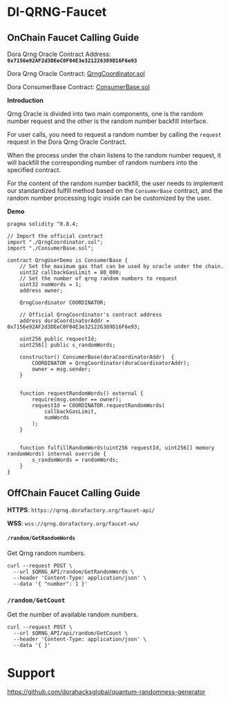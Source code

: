 # DI-QRNG-Faucet

## OnChain Faucet Calling Guide

Dora Qrng Oracle Contract Address: **`0x7156e92AF2d3DEeC0F04E3e321226389D16F6e93`**

Dora Qrng Oracle Contract: [QrngCoordinator.sol](./contracts/QrngCoordinator.sol)

Dora ConsumerBase Contract: [ConsumerBase.sol](./contracts/ConsumerBase.sol)

**Introduction**

Qrng Oracle is divided into two main components, one is the random number request and the other is the random number backfill interface.

For user calls, you need to request a random number by calling the `request` request in the Dora Qrng Oracle Contract.

When the process under the chain listens to the random number request, it will backfill the corresponding number of random numbers into the specified contract.

For the content of the random number backfill, the user needs to implement our standardized fulfill method based on the `ConsumerBase` contract, and the random number processing logic inside can be customized by the user.

**Demo**

```solidity
pragma solidity ^0.8.4;

// Import the official contract
import "./QrngCoordinator.sol";
import "./ConsumerBase.sol";

contract QrngUserDemo is ConsumerBase {
    // Set the maximum gas that can be used by oracle under the chain.
    uint32 callbackGasLimit = 80_000;
    // Set the number of qrng random numbers to request
    uint32 numWords = 1;
    address owner;

    QrngCoordinator COORDINATOR;
		
    // Official QrngCoordinator's contract address
    address doraCoordinatorAddr = 0x7156e92AF2d3DEeC0F04E3e321226389D16F6e93;
    
    uint256 public requestId;
    uint256[] public s_randomWords;
    
    constructor() ConsumerBase(doraCoordinatorAddr)  {
        COORDINATOR = QrngCoordinator(doraCoordinatorAddr);
        owner = msg.sender;
    }


    function requestRandomWords() external {
        require(msg.sender == owner);
        requestId = COORDINATOR.requestRandomWords(
            callbackGasLimit,
            numWords
        );
    }


    function fulfillRandomWords(uint256 requestId, uint256[] memory randomWords) internal override {
        s_randomWords = randomWords;
    }
}
```

## OffChain Faucet Calling Guide

**HTTPS**: `https://qrng.dorafactory.org/faucet-api/`

**WSS**: `wss://qrng.dorafactory.org/faucet-ws/`

#### `/random/GetRandomWords`

Get Qrng random numbers.

```shell
curl --request POST \
  --url $QRNG_API/random/GetRandomWords \
  --header 'Content-Type: application/json' \
  --data '{ "number": 1 }'
```

### `/random/GetCount`

Get the number of available random numbers.

```shell
curl --request POST \
  --url $QRNG_API/api/random/GetCount \
  --header 'Content-Type: application/json' \
  --data '{ }'
```

# Support

https://github.com/dorahacksglobal/quantum-randomness-generator